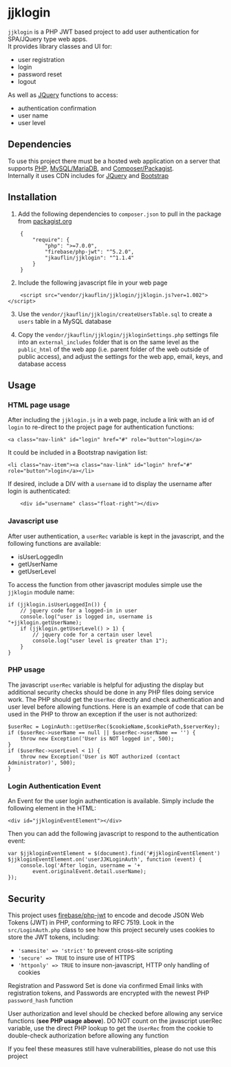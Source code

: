 # jjklogin
``jjklogin`` is a PHP JWT based project to add user authentication for SPA/JQuery type web apps.  
It provides library classes and UI for:
- user registration
- login
- password reset
- logout

As well as [JQuery](https://jquery.com/) functions to access:
- authentication confirmation
- user name
- user level

## Dependencies
To use this project there must be a hosted web application on a server that supports [PHP](https://www.php.net/), [MySQL/MariaDB](https://mariadb.org/), and [Composer/Packagist](https://getcomposer.org/).  
Internally it uses CDN includes for [JQuery](https://jquery.com/) and [Bootstrap](https://getbootstrap.com/docs/4.5/getting-started/introduction/)

## Installation
1. Add the following dependencies to ``composer.json`` to pull in the package from 	[packagist.org](https://packagist.org/packages/jkauflin/jjklogin)

```
    {
        "require": {
            "php": ">=7.0.0",
            "firebase/php-jwt": "^5.2.0",
            "jkauflin/jjklogin": "^1.1.4"
        }
    }
```

2. Include the following javascript file in your web page
```
    <script src="vendor/jkauflin/jjklogin/jjklogin.js?ver=1.002"></script>
```
3. Use the ``vendor/jkauflin/jjklogin/createUsersTable.sql`` to create a ``users`` table in a MySQL database

4. Copy the ``vendor/jkauflin/jjklogin/jjkloginSettings.php`` settings file into an ``external_includes`` folder that is on the same level as the ``public_html`` of the web app (i.e. parent folder of the web outside of public access), and adjust the settings for the web app, email, keys, and database access


## Usage
### HTML page usage
After including the ``jjklogin.js`` in a web page, include a link with an id of ``login`` to re-direct to the project page for authentication functions:

    <a class="nav-link" id="login" href="#" role="button">login</a>

It could be included in a Bootstrap navigation list:

    <li class="nav-item"><a class="nav-link" id="login" href="#" role="button">login</a></li>

If desired, include a DIV with a ``username`` id to display the username after login is authenticated:

        <div id="username" class="float-right"></div>


### Javascript use
After user authentication, a ``userRec`` variable is kept in the javascript, and the following functions are available:
- isUserLoggedIn
- getUserName
- getUserLevel

To access the function from other javascript modules simple use the ``jjklogin`` module name:

    if (jjklogin.isUserLoggedIn()) {
        // jquery code for a logged-in in user
        console.log("user is logged in, username is "+jjklogin.getUserName);
        if (jjklogin.getUserLevel() > 1) {
            // jquery code for a certain user level
            console.log("user level is greater than 1");
        }
    }

### PHP usage
The javascript ``userRec`` variable is helpful for adjusting the display but additional security checks should be done in any PHP files doing service work.  The PHP should get the ``UserRec`` directly and check authentication and user level before allowing functions.  Here is an example of code that can be used in the PHP to throw an exception if the user is not authorized:

    $userRec = LoginAuth::getUserRec($cookieName,$cookiePath,$serverKey);
    if ($userRec->userName == null || $userRec->userName == '') {
        throw new Exception('User is NOT logged in', 500);
    }
    if ($userRec->userLevel < 1) {
        throw new Exception('User is NOT authorized (contact Administrator)', 500);
    }

### Login Authentication Event
An Event for the user login authentication is available.  Simply include the following element in the HTML:

    <div id="jjkloginEventElement"></div>

Then you can add the following javascript to respond to the authentication event:

    var $jjkloginEventElement = $(document).find('#jjkloginEventElement')
    $jjkloginEventElement.on('userJJKLoginAuth', function (event) {
        console.log('After login, username = '+
            event.originalEvent.detail.userName);
    });


## Security
This project uses [firebase/php-jwt](https://github.com/firebase/php-jwt) to encode and decode JSON Web Tokens (JWT) in PHP, conforming to RFC 7519. Look in the ``src/LoginAuth.php`` class to see how this project securely uses cookies to store the JWT tokens, including:
- ``'samesite' => 'strict'`` to prevent cross-site scripting
- ``'secure' => TRUE`` to insure use of HTTPS
- ``'httponly' => TRUE`` to insure non-javascript, HTTP only handling of cookies

Registration and Password Set is done via confirmed Email links with registration tokens, and Passwords are encrypted with the newest PHP ``password_hash`` function

User authorization and level should be checked before allowing any service functions (**see PHP usage above**).  DO NOT count on the javascript userRec variable, use the direct PHP lookup to get the ``UserRec`` from the cookie to double-check authorization before allowing any function

If you feel these measures still have vulnerabilities, please do not use this project

